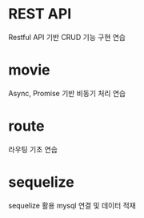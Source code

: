 # REST API
Restful API 기반 CRUD 기능 구현 연습

# movie
Async, Promise 기반 비동기 처리 연습

# route
라우팅 기초 연습

# sequelize
sequelize 활용 mysql 연결 및 데이터 적재
